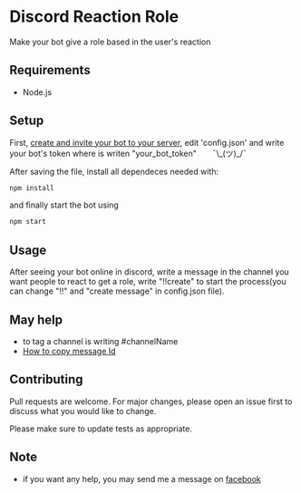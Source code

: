 
# Discord Reaction Role

Make your bot give a role based in the user's reaction

## Requirements

- Node.js

## Setup

First, [create and invite your bot to your server](https://discordpy.readthedocs.io/en/latest/discord.html), edit 'config.json' and write your bot's token where is writen "your_bot_token"  ¯\\\_(ツ)_/¯ 

After saving the file, install all dependeces needed with:
```javascript
npm install
```
and finally start the bot using

```javascript
npm start
```
## Usage

After seeing your bot online in discord, write a message in the channel you want people to react to get a role, write "!!create" to start the process(you can change "!!" and "create message" in config.json file).

## May help

- to tag a channel is writing #channelName
- [How to copy message Id](https://www.youtube.com/watch?v=omJyxPAwUGw)

## Contributing
Pull requests are welcome. For major changes, please open an issue first to discuss what you would like to change.

Please make sure to update tests as appropriate.

## Note

- if you want any help, you may send me a message on [facebook](https://www.facebook.com/gabriel.batistaalmeida.5/) 